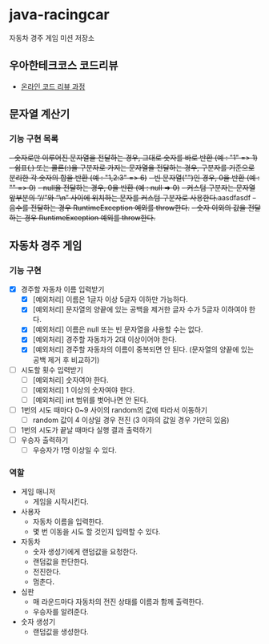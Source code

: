 # java-racingcar
자동차 경주 게임 미션 저장소

## 우아한테크코스 코드리뷰
* [온라인 코드 리뷰 과정](https://github.com/woowacourse/woowacourse-docs/blob/master/maincourse/README.md)

## 문자열 계산기
### 기능 구현 목록
~~- 숫자로만 이루어진 문자열을 전달하는 경우, 그대로 숫자를 바로 반환  (예 : "1" => 1)~~
~~- 쉼표(,) 또는 콜론(:)을 구분자로 가지는 문자열을 전달하는 경우, 구분자를 기준으로 분리한 각 숫자의 합을 반환 (예 : "1,2:3" => 6)~~
~~- 빈 문자열("")인 경우, 0을 반환 (예 : "" => 0)~~
~~- null을 전달하는 경우, 0을 반환 (예 : null => 0)~~
~~- 커스텀 구분자는 문자열 앞부분의 “//”와 “\\n” 사이에 위치하는 문자를 커스텀 구분자로 사용한다.~~aasdfasdf
~~- 음수를 전달하는 경우 RuntimeException 예외를 throw한다.~~
~~- 숫자 이외의 값을 전달하는 경우 RuntimeException 예외를 throw한다.~~

## 자동차 경주 게임
### 기능 구현 
- [x] 경주할 자동차 이름 입력받기
    - [x] [예외처리] 이름은 1글자 이상 5글자 이하만 가능하다. 
    - [x] [예외처리] 문자열의 양끝에 있는 공백을 제거한 글자 수가 5글자 이하여야 한다.
    - [x] [예외처리] 이름은 null 또는 빈 문자열을 사용할 수는 없다.
    - [x] [예외처리] 경주할 자동차가 2대 이상이어야 한다.
    - [x] [예외처리] 경주할 자동차의 이름이 중복되면 안 된다. (문자열의 양끝에 있는 공백 제거 후 비교하기)
- [ ] 시도할 횟수 입력받기
    - [ ] [예외처리] 숫자여야 한다.
    - [ ] [예외처리] 1 이상의 숫자여야 한다.
    - [ ] [예외처리] int 범위를 벗어나면 안 된다.
- [ ] 1번의 시도 때마다 0~9 사이의 random의 값에 따라서 이동하기
    - [ ] random 값이 4 이상일 경우 전진 (3 이하의 값일 경우 가만히 있음)
- [ ] 1번의 시도가 끝날 때마다 실행 결과 출력하기
- [ ] 우승자 출력하기
    - [ ] 우승자가 1명 이상일 수 있다.
### 역할
- 게임 매니저
  - 게임을 시작시킨다.
- 사용자
  - 자동차 이름을 입력한다.
  - 몇 번 이동을 시도 할 것인지 입력할 수 있다.
- 자동차
  - 숫자 생성기에게 랜덤값을 요청한다.
  - 랜덤값을 판단한다.
  - 전진한다.
  - 멈춘다.
- 심판
  - 매 라운드마다 자동차의 전진 상태를 이름과 함께 출력한다.
  - 우승자를 알려준다.
- 숫자 생성기
  - 랜덤값을 생성한다.